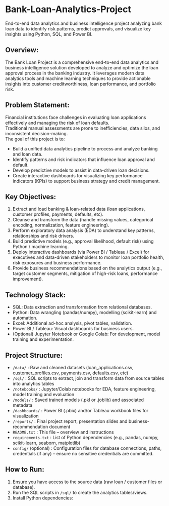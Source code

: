 # Bank-Loan-Analytics-Project
End-to-end data analytics and business intelligence project analyzing bank loan data to identify risk patterns, predict approvals, and visualize key insights using Python, SQL, and Power BI.

Overview:
---------
The Bank Loan Project is a comprehensive end-to-end data analytics and business intelligence solution developed to analyze and optimize the loan approval process in the banking industry. It leverages modern data analytics tools and machine learning techniques to provide actionable insights into customer creditworthiness, loan performance, and portfolio risk.

Problem Statement:
------------------
Financial institutions face challenges in evaluating loan applications effectively and managing the risk of loan defaults.  
Traditional manual assessments are prone to inefficiencies, data silos, and inconsistent decision-making.  
The goal of this project is to:
- Build a unified data analytics pipeline to process and analyze banking and loan data.  
- Identify patterns and risk indicators that influence loan approval and default.  
- Develop predictive models to assist in data-driven loan decisions.  
- Create interactive dashboards for visualizing key performance indicators (KPIs) to support business strategy and credit management.

Key Objectives:
---------------
1. Extract and load banking & loan-related data (loan applications, customer profiles, payments, defaults, etc).  
2. Cleanse and transform the data (handle missing values, categorical encoding, normalization, feature engineering).  
3. Perform exploratory data analysis (EDA) to understand key patterns, relationships and risk drivers.  
4. Build predictive models (e.g., approval likelihood, default risk) using Python / machine learning.  
5. Deploy interactive dashboards (via Power BI / Tableau / Excel) for executives and data-driven stakeholders to monitor loan portfolio health, risk exposures and business performance.  
6. Provide business recommendations based on the analytics output (e.g., target customer segments, mitigation of high-risk loans, performance improvement).

Technology Stack:
-----------------
- SQL: Data extraction and transformation from relational databases.  
- Python: Data wrangling (pandas/numpy), modelling (scikit-learn) and automation.  
- Excel: Additional ad-hoc analysis, pivot tables, validation.  
- Power BI / Tableau: Visual dashboards for business users.  
- (Optional) Jupyter Notebook or Google Colab: For development, model training and experimentation.

Project Structure:
------------------
- `/data/` : Raw and cleaned datasets (loan_applications.csv, customer_profiles.csv, payments.csv, defaults.csv, etc)  
- `/sql/` : SQL scripts to extract, join and transform data from source tables into analytics tables  
- `/notebooks/` : Jupyter/Colab notebooks for EDA, feature engineering, model training and evaluation  
- `/models/` : Saved trained models (.pkl or .joblib) and associated metadata  
- `/dashboards/` : Power BI (.pbix) and/or Tableau workbook files for visualization  
- `/reports/` : Final project report, presentation slides and business-recommendation document  
- `README.txt` : This file – overview and instructions  
- `requirements.txt` : List of Python dependencies (e.g., pandas, numpy, scikit-learn, seaborn, matplotlib)  
- `config/` (optional) : Configuration files for database connections, paths, credentials (if any) – ensure no sensitive credentials are committed.

How to Run:
-----------
1. Ensure you have access to the source data (raw loan / customer files or database).  
2. Run the SQL scripts in `/sql/` to create the analytics tables/views.  
3. Install Python dependencies:  
   ```bash
